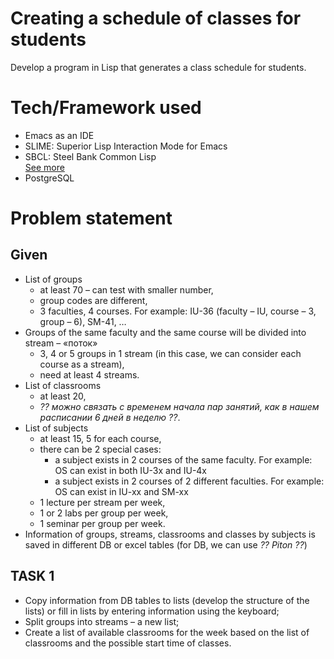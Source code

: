 # Creating a schedule of classes for students
Develop a program in Lisp that generates a class schedule for students.
# Tech/Framework used
* Emacs as an IDE  
* SLIME: Superior Lisp Interaction Mode for Emacs  
* SBCL: Steel Bank Common Lisp  
[See more](https://lispcookbook.github.io/cl-cookbook/emacs-ide.html)
* PostgreSQL
# Problem statement
## Given
* List of groups 
  - at least 70 – can test with smaller number,
  -	group codes are different,
  -	3 faculties, 4 courses.
  For example: IU-36 (faculty – IU, course – 3, group – 6), SM-41, …
* Groups of the same faculty and the same course will be divided into stream – «поток»
  -	3, 4 or 5 groups in 1 stream (in this case, we can consider each course as a stream), 
  -	need at least 4 streams.
* List of classrooms
  -	at least 20,
  -	*?? можно связать с временем начала пар занятий, как в нашем расписании 6 дней в неделю ??*.
* List of subjects
  -	at least 15, 5 for each course,
  -	there can be 2 special cases:
    - a subject exists in 2 courses of the same faculty.
      For example: OS can exist in both IU-3x and IU-4x
    - a subject exists in 2 courses of 2 different faculties.
      For example: OS can exist in IU-xx and SM-xx
  -	1 lecture per stream per week,
  -	1 or 2 labs per group per week,
  -	1 seminar per group per week.
*	Information of groups, streams, classrooms and classes by subjects is saved in different DB or excel tables (for DB, we can use *?? Piton ??*)
## TASK 1
*	Copy information from DB tables to lists (develop the structure of the lists) or fill in lists by entering information using the keyboard;
*	Split groups into streams – a new list;
*	Create a list of available classrooms for the week based on the list of classrooms and the possible start time of classes.